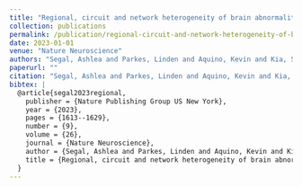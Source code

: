 ```yaml
---
title: "Regional, circuit and network heterogeneity of brain abnormalities in psychiatric disorders"
collection: publications
permalink: /publication/regional-circuit-and-network-heterogeneity-of-brain-abnormalities-in-psychiatric
date: 2023-01-01
venue: "Nature Neuroscience"
authors: "Segal, Ashlea and Parkes, Linden and Aquino, Kevin and Kia, Seyed Mostafa and Wolfers, Thomas and Franke, Barbara and Hoogman, Martine and Beckmann, Christian F and Westlye, Lars T and Andreassen, Ole A and others"
paperurl: ""
citation: "Segal, Ashlea and Parkes, Linden and Aquino, Kevin and Kia, Seyed Mostafa and Wolfers, Thomas and Franke, Barbara and Hoogman, Martine and Beckmann, Christian F and Westlye, Lars T and Andreassen, Ole A and others (2023). Regional, circuit and network heterogeneity of brain abnormalities in psychiatric disorders. Nature Neuroscience."
bibtex: |
  @article{segal2023regional,
    publisher = {Nature Publishing Group US New York},
    year = {2023},
    pages = {1613--1629},
    number = {9},
    volume = {26},
    journal = {Nature Neuroscience},
    author = {Segal, Ashlea and Parkes, Linden and Aquino, Kevin and Kia, Seyed Mostafa and Wolfers, Thomas and Franke, Barbara and Hoogman, Martine and Beckmann, Christian F and Westlye, Lars T and Andreassen, Ole A and others},
    title = {Regional, circuit and network heterogeneity of brain abnormalities in psychiatric disorders},
  }
---
```

